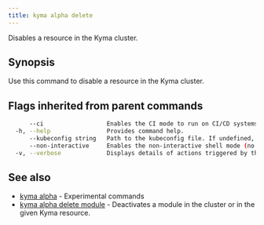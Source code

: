 ```yaml
---
title: kyma alpha delete
---
```


Disables a resource in the Kyma cluster.

## Synopsis

Use this command to disable a resource in the Kyma cluster.


## Flags inherited from parent commands

```bash
      --ci                  Enables the CI mode to run on CI/CD systems. It avoids any user interaction (such as no dialog prompts) and ensures that logs are formatted properly in log files (such as no spinners for CLI steps).
  -h, --help                Provides command help.
      --kubeconfig string   Path to the kubeconfig file. If undefined, Kyma CLI uses the KUBECONFIG environment variable, or falls back "/$HOME/.kube/config".
      --non-interactive     Enables the non-interactive shell mode (no colorized output, no spinner).
  -v, --verbose             Displays details of actions triggered by the command.
```

## See also

* [kyma alpha](kyma_alpha.md)	 - Experimental commands
* [kyma alpha delete module](kyma_alpha_delete_module.md)	 - Deactivates a module in the cluster or in the given Kyma resource.


